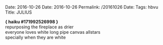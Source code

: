 Date: 2016-10-26
Date: 2016-10-26
Permalink: /20161026
Date: 
Tags:  hbvu	
Title: JULIUS
  
**{ haiku #171992526998 }**  
repurposing the fireplace as drier  
everyone loves white long pipe canvas allstars  
specially when they are white  
